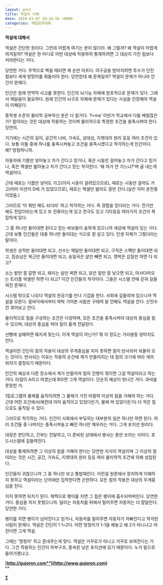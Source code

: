 ```yaml
---
layout: post
title: 역설의 이해
date: 2010-03-07 20:24:56 +0900
categories: 깨달음의대화
---
```

  




**역설에 대해서**



역설은 간단한 원리다. 그런데 어렵게 여기는 분이 많더라. 왜 그럴까? 왜 역설이 어렵게 여겨질까? 역설은 한 마디로 어떤 대상에 작용하여 통제하려면 그 대상이 가진 힘보다 커야한다는 거다. 



당연한 거다. 주먹으로 벽을 때리면 제 손만 아프다. 야구공을 받아치려면 투수가 던진 힘보다 세게 방망이를 휘둘러야 한다. 당연한데 왜 문제일까? 역설이 문제가 아니라 인간이 문제다.



인간은 원래 연역적 사고를 못한다. 인간의 뇌기능 자체에 원초적으로 문제가 있다. 그래서 깨달음이 필요하다. 원래 인간의 뇌구조 자체에 문제가 있다는 사실을 인정해야 역설이 이해된다.



중학생 수준의 물리학 공부하신 분은 다 알거다. ‘f=ma’ 이딴거 학교에서 다들 배웠잖은가? 힘이라는 것은 대상에 작용하는 것이며 물리적으로 특정한 조건을 충족시켜야 한다. 당연히. 



거기에는 시간의 길이, 공간의 너비, 가속도, 상대성, 지렛대의 원리 등등 여러 조건이 있다. 보통 이들 중에 하나를 충족시켜놓고 조건을 충족시켰다고 착각하는게 인간이다. 왜? 멍청하니까.



자동차에 기름만 넣어놓고 차가 간다고 믿거나, 혹은 시동만 걸어놓고 차가 간다고 믿거나, 혹은 엑셀만 밟아놓고 차가 간다고 믿는 착각한다. ‘왜 차가 안 가느냐?’며 골 내는게 역설이다.



근데 때로는 기름만 넣어도 가고(이미 시동이 걸려있으므로), 때로는 시동만 걸어도 가고(이미 미션이 D에 가 있었으므로), 때로는 액셀만 밟아도 잘만 간다.(실은 이미 운전중이었음.)



그러므로 ‘아 뭐만 해도 되더라’ 하고 착각하는 거다. 즉 경험을 믿더라는 거다. 전기만 해도 전압이라는게 있고 또 전류라는게 있고 전극도 있고 기타등등 여러가지 조건이 복잡하게 있다. 



그 중 하나만 들이대면 된다고 믿는 바보들이 숱하게 있으니까 세상에 역설이 있는 거다. 근데 보통 인간들은 대충 하나만 들이대는 식으로 잘 살고 있다. 인생 자체가 그렇더라는 말이다.



학생은 성적만 들이대면 되고, 선수는 메달만 들이대면 되고, 구직은 스펙만 들이대면 되고, 짐승남은 복근만 들이대면 되고, 송일국은 살만 빼면 되고, 명박은 삽질만 하면 다 되고?



소는 밭만 잘 갈면 되고, 돼지는 살만 찌면 되고, 닭은 알만 잘 낳으면 되고, 아사다마오는 트리플 악셀만 하면 다 되고? 이건 인간들의 착각이다. 그들은 시스템 안에 갇혀 길들여진 존재다.



시스템 밖으로 나오다 역설의 찬공기를 만나 기겁을 한다. 사회에 길들여져 있으니까 역설을 모른다. 밑바닥에서부터 박박 기어본 사람은 구태여 말 안해도 역설을 안다. 산전수전 겪어보고 안다.



물리적으로 힘을 구성하는 조건은 다양하며, 모든 조건을 충족시켜야 대상의 중심을 칠 수 있으며, 대상의 중심을 쳐야 힘이 옳게 전달된다. 



선빵에 실패하면 뒈지게 맞는다. 이게 역설이 아닌가? 뭐 이 정도는 가리봉동 양아치도 안다.



역설이란 간단히 힘의 작용이 대상의 무게중심을 치지 못하면 힘이 반사되어 되돌아 오는 것이다. 반사되는 이유는 작용의 순간에 계가 만들어지는 데 힘의 크기에 따라 계의 위치가 결정되기 때문이다.



인간의 예상과 다른 장소에서 계가 만들어져 힘의 진행이 꺾이면 그걸 역설이라고 하는 거다. 타점이 A라고 여겼는데 B라면 그게 역설이다. 단순히 예상이 빗나간 거다. 과녁을 못맞힌 거.



1킬로그램의 물체를 움직이려면 그 물체가 가진 마찰력 이상의 힘을 가해야 하는 거다. 근데 어떤 조건에서(예컨대 이미 움직이고 있었다든가, 물에 떠 있었다든가) 더 작은 힘으로도 움직일 수 있다. 



그러므로 착각하는 거다. 인간이 사회에서 부딪히는 대부분의 일은 하나만 하면 된다. 여러 조건들 중 나머지는 충족시켜놓고 빠진 하나만 채우라는 거다. 그게 포지션 원리다. 



대장은 판단하고, 간부는 전달하고, 다 준비된 상태에서 병사는 총만 쏘라는 식이다. 포드시스템에 길들여진다.



대상을 통제하려면 그 이상의 힘을 가해야 한다는 당연한 지식이 역설이며 그 이상의 힘이라는 것은 시간, 공간, 가속도, 지렛대의 원리 등등 여러 물리학적 조건에 의해 성립된다.



인간들이 귀찮으니까 그 중 하나만 보고 통밥때린다. 이런걸 원론에서 정치하게 이해하지 못하고 역설이라는 단어에만 집착한다면 곤란하다. 모든 힘의 작용은 대상의 무게중심을 친다.



치지 못하면 되치기 된다. 채찍으로 팽이를 치면 그 힘은 팽이에 흡수되어버린다. 당연한 거다. 중심을 치지 못했으니까. 달리는 자동차를 뒤에서 밀어주면 자동차는 더 잘달린다. 당연한 거다.



팽이를 치면 팽이가 넘어진다고 믿거나, 자동차를 밀어주면 자동차가 자빠진다고 착각한 사람이 문제다. 역설은 간단히 1 1=2다. 어떤 멍청이가 1-1을 해놓고 왜 2가 아니냐고 따진다면 그게 역설.



그때는 ‘멍청아’ 하고 혼내주는게 맞다. 역설은 거꾸로가 아니고 거꾸로 보여진다는 거다. 그건 작용하는 인간이 하부구조, 종속된 낮은 포지션에 있기 때문이다. 누가 밑으로 들어가랬냐고.





[**http://gujoron.com**](http://www.gujoron.com)**  
** 

**∑**